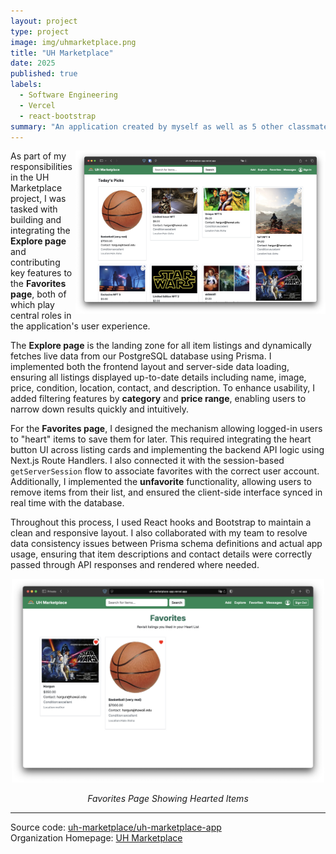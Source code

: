 ```yaml
---
layout: project
type: project
image: img/uhmarketplace.png
title: "UH Marketplace"
date: 2025
published: true
labels:
  - Software Engineering
  - Vercel
  - react-bootstrap
summary: "An application created by myself as well as 5 other classmates which is catered for the University of Hawaii at Manoa students who wish to sell, buy, or trade items which they want to get rid of to other students within the University system."
---
```


<img class="img-fluid" width="400" align="right" src="../img/explorePage.png">

As part of my responsibilities in the UH Marketplace project, I was tasked with building and integrating the **Explore page** and contributing key features to the **Favorites page**, both of which play central roles in the application's user experience.

The **Explore page** is the landing zone for all item listings and dynamically fetches live data from our PostgreSQL database using Prisma. I implemented both the frontend layout and server-side data loading, ensuring all listings displayed up-to-date details including name, image, price, condition, location, contact, and description. To enhance usability, I added filtering features by **category** and **price range**, enabling users to narrow down results quickly and intuitively.

For the **Favorites page**, I designed the mechanism allowing logged-in users to "heart" items to save them for later. This required integrating the heart button UI across listing cards and implementing the backend API logic using Next.js Route Handlers. I also connected it with the session-based `getServerSession` flow to associate favorites with the correct user account. Additionally, I implemented the **unfavorite** functionality, allowing users to remove items from their list, and ensured the client-side interface synced in real time with the database.

Throughout this process, I used React hooks and Bootstrap to maintain a clean and responsive layout. I also collaborated with my team to resolve data consistency issues between Prisma schema definitions and actual app usage, ensuring that item descriptions and contact details were correctly passed through API responses and rendered where needed.


  <div style="text-align: center;">
    <img src="../img/favoriteList.png" alt="Favorites Page" width="500">
    <p><em>Favorites Page Showing Hearted Items</em></p>
  </div>



<hr>

Source code: <a href="https://github.com/uh-marketplace/uh-marketplace-app"><i class="large github icon "></i>uh-marketplace/uh-marketplace-app</a>
<br>
Organization Homepage: <a href="https://uh-marketplace.github.io/">UH Marketplace</a>